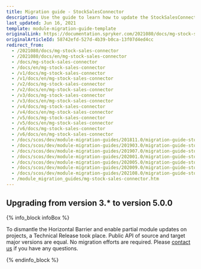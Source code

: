 ```yaml
---
title: Migration guide - StockSalesConnector
description: Use the guide to learn how to update the StockSalesConnector module.
last_updated: Jun 16, 2021
template: module-migration-guide-template
originalLink: https://documentation.spryker.com/2021080/docs/mg-stock-sales-connector
originalArticleId: 58742efd-527d-4b39-b0ca-13f07d4ed4cc
redirect_from:
  - /2021080/docs/mg-stock-sales-connector
  - /2021080/docs/en/mg-stock-sales-connector
  - /docs/mg-stock-sales-connector
  - /docs/en/mg-stock-sales-connector
  - /v1/docs/mg-stock-sales-connector
  - /v1/docs/en/mg-stock-sales-connector
  - /v2/docs/mg-stock-sales-connector
  - /v2/docs/en/mg-stock-sales-connector
  - /v3/docs/mg-stock-sales-connector
  - /v3/docs/en/mg-stock-sales-connector
  - /v4/docs/mg-stock-sales-connector
  - /v4/docs/en/mg-stock-sales-connector
  - /v5/docs/mg-stock-sales-connector
  - /v5/docs/en/mg-stock-sales-connector
  - /v6/docs/mg-stock-sales-connector
  - /v6/docs/en/mg-stock-sales-connector
  - /docs/scos/dev/module-migration-guides/201811.0/migration-guide-stock.html
  - /docs/scos/dev/module-migration-guides/201903.0/migration-guide-stock.html
  - /docs/scos/dev/module-migration-guides/201907.0/migration-guide-stock.html
  - /docs/scos/dev/module-migration-guides/202001.0/migration-guide-stock.html
  - /docs/scos/dev/module-migration-guides/202005.0/migration-guide-stock.html
  - /docs/scos/dev/module-migration-guides/202009.0/migration-guide-stock.html
  - /docs/scos/dev/module-migration-guides/202108.0/migration-guide-stock.html
  - /module_migration_guides/mg-stock-sales-connector.htm
---
```


## Upgrading from version 3.* to version 5.0.0

{% info_block infoBox %}

To dismantle the Horizontal Barrier and enable partial module updates on projects, a Technical Release took place. Public API of source and target major versions are equal. No migration efforts are required. Please [contact us](https://spryker.com/en/support/) if you have any questions.

{% endinfo_block %}
